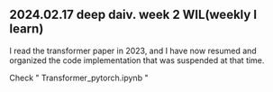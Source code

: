 ## 2024.02.17 deep daiv. week 2 WIL(weekly I learn)
I read the transformer paper in 2023, and I have now resumed and organized the code implementation that was suspended at that time.


Check  " Transformer_pytorch.ipynb "
